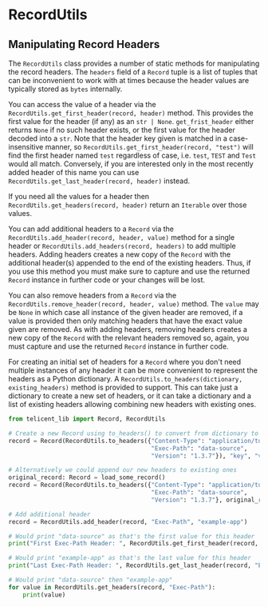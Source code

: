 # RecordUtils


## Manipulating Record Headers

The `RecordUtils` class provides a number of static methods for manipulating the record headers. The `headers` field of 
a `Record` tuple is a list of tuples that can be inconvenient to work with at times because the header values are 
typically stored as `bytes` internally. 

You can access the value of a header via the `RecordUtils.get_first_header(record, header)` method. This provides the
first value for the header (if any) as an `str | None`. `get_frist_header` either returns `None` if no such header exists, or the
first value for the header decoded into a `str`. Note that the header key given is matched in a case-insensitive manner,
so `RecordUtils.get_first_header(record, "test")` will find the first header named `test` regardless of case, i.e.
`test`, `TEST` and `Test` would all match.  Conversely, if you are interested only in the most recently added header of
this name you can use `RecordUtils.get_last_header(record, header)` instead.

If you need all the values for a header then `RecordUtils.get_headers(record, header)` return an `Iterable` over those
values.

You can add additional headers to a `Record` via the `RecordUtils.add_header(record, header, value)` method for a single
header or `RecordUtils.add_headers(record, headers)` to add multiple headers. Adding headers creates a new copy of the
`Record` with the additional header(s) appended to the end of the existing headers.  Thus, if you use this method you
must make sure to capture and use the returned `Record` instance in further code or your changes will be lost.

You can also remove headers from a `Record` via the `RecordUtils.remove_header(record, header, value)` method. The
`value` may be `None` in which case all instance of the given header are removed, if a value is provided then only
matching headers that have the exact value given are removed. As with adding headers, removing headers creates a new
copy of the `Record` with the relevant headers removed so, again, you must capture and use the returned `Record` instance
in further code.

For creating an initial set of headers for a `Record` where you don't need multiple instances of any header it can
be more convenient to represent the headers as a Python dictionary. A `RecordUtils.to_headers(dictionary,
existing_headers)` method is provided to support.  This can take just a dictionary to create a new set of 
headers, or it can take a dictionary and a list of existing headers allowing combining new headers with existing ones.

```python
from telicent_lib import Record, RecordUtils

# Create a new Record using to_headers() to convert from dictionary to list of tuples for our headers
record = Record(RecordUtils.to_headers({"Content-Type": "application/turtle",
                                        "Exec-Path": "data-source",
                                        "Version": "1.3.7"}), "key", "value")

# Alternatively we could append our new headers to existing ones
original_record: Record = load_some_record()
record = Record(RecordUtils.to_headers({"Content-Type": "application/turtle",
                                        "Exec-Path": "data-source",
                                        "Version": "1.3.7"}, original_record.headers), original_record.key, "new-value")

# Add additional header
record = RecordUtils.add_header(record, "Exec-Path", "example-app")

# Would print "data-source" as that's the first value for this header
print("First Exec-Path Header: ", RecordUtils.get_first_header(record, "Exec-Path"))

# Would print "example-app" as that's the last value for this header
print("Last Exec-Path Header: ", RecordUtils.get_last_header(record, "Exec-Path"))

# Would print "data-source" then "example-app"
for value in RecordUtils.get_headers(record, "Exec-Path"):
    print(value)
```

[1]: https://docs.python.org/3/library/collections.html?highlight=namedtuple#collections.namedtuple
[2]: https://docs.python.org/3/library/typing.html?highlight=protocol#typing.Protocol
